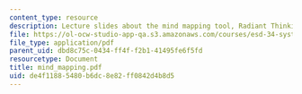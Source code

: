 ```yaml
---
content_type: resource
description: Lecture slides about the mind mapping tool, Radiant Thinking.
file: https://ol-ocw-studio-app-qa.s3.amazonaws.com/courses/esd-34-system-architecture-january-iap-2007/de4f11885480b6dc8e82ff0842d4b8d5_mind_mapping.pdf
file_type: application/pdf
parent_uid: dbd8c75c-0434-ff4f-f2b1-41495fe6f5fd
resourcetype: Document
title: mind_mapping.pdf
uid: de4f1188-5480-b6dc-8e82-ff0842d4b8d5
---
```

